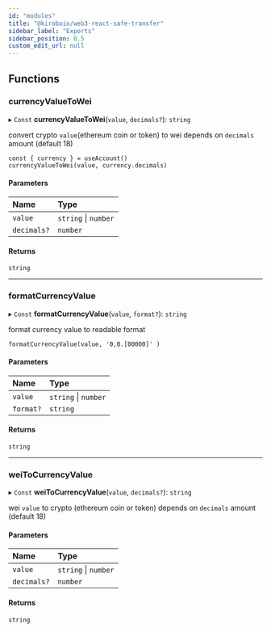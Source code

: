 ```yaml
---
id: "modules"
title: "@kiroboio/web3-react-safe-transfer"
sidebar_label: "Exports"
sidebar_position: 0.5
custom_edit_url: null
---
```


## Functions

### currencyValueToWei

▸ `Const` **currencyValueToWei**(`value`, `decimals?`): `string`

convert crypto `value`(ethereum coin or token) to wei depends on `decimals` amount (default 18)
```
const { currency } = useAccount()
currencyValueToWei(value, currency.decimals)
```

#### Parameters

| Name | Type |
| :------ | :------ |
| `value` | `string` \| `number` |
| `decimals?` | `number` |

#### Returns

`string`

___

### formatCurrencyValue

▸ `Const` **formatCurrencyValue**(`value`, `format?`): `string`

format currency value to readable format
```
formatCurrencyValue(value, '0,0.[00000]' )
```

#### Parameters

| Name | Type |
| :------ | :------ |
| `value` | `string` \| `number` |
| `format?` | `string` |

#### Returns

`string`

___

### weiToCurrencyValue

▸ `Const` **weiToCurrencyValue**(`value`, `decimals?`): `string`

wei `value` to crypto (ethereum coin or token) depends on `decimals` amount (default 18)

#### Parameters

| Name | Type |
| :------ | :------ |
| `value` | `string` \| `number` |
| `decimals?` | `number` |

#### Returns

`string`
